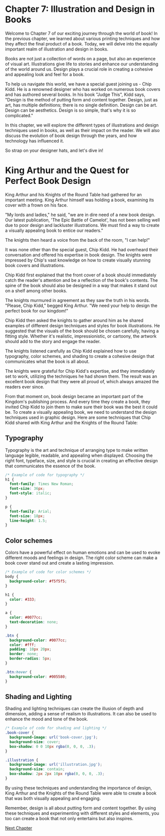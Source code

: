 # Chapter 7: Illustration and Design in Books

Welcome to Chapter 7 of our exciting journey through the world of book! In the previous chapter, we learned about various printing techniques and how they affect the final product of a book. Today, we will delve into the equally important realm of illustration and design in books.

Books are not just a collection of words on a page, but also an experience of visual art. Illustrations give life to stories and enhance our understanding of the world around us. Design plays a crucial role in creating a cohesive and appealing look and feel for a book.

To help us navigate this world, we have a special guest joining us - Chip Kidd. He is a renowned designer who has worked on numerous book covers and has authored several books. In his book "Judge This", Kidd says, "Design is the method of putting form and content together. Design, just as art, has multiple definitions; there is no single definition. Design can be art. Design can be aesthetics. Design is so simple, that's why it is so complicated."

In this chapter, we will explore the different types of illustrations and design techniques used in books, as well as their impact on the reader. We will also discuss the evolution of book design through the years, and how technology has influenced it.

So strap on your designer hats, and let's dive in!
# King Arthur and the Quest for Perfect Book Design

King Arthur and his Knights of the Round Table had gathered for an important meeting. King Arthur himself was holding a book, examining its cover with a frown on his face.

"My lords and ladies," he said, "we are in dire need of a new book design. Our latest publication, 'The Epic Battle of Camelot', has not been selling well due to poor design and lackluster illustrations. We must find a way to create a visually appealing book to entice our readers."

The knights then heard a voice from the back of the room, "I can help!"

It was none other than the special guest, Chip Kidd. He had overheard their conversation and offered his expertise in book design. The knights were impressed by Chip's vast knowledge on how to create visually stunning book covers and illustrations.

Chip Kidd first explained that the front cover of a book should immediately catch the reader's attention and be a reflection of the book's contents. The spine of the book should also be designed in a way that makes it stand out on a shelf among other books.

The knights murmured in agreement as they saw the truth in his words. "Please, Chip Kidd," begged King Arthur. "We need your help to design the perfect book for our kingdom!"

Chip Kidd then asked the knights to gather around him as he shared examples of different design techniques and styles for book illustrations. He suggested that the visuals of the book should be chosen carefully, having a fitting style. Whether it's realistic, impressionistic, or cartoony, the artwork should add to the story and engage the reader.

The knights listened carefully as Chip Kidd explained how to use typography, color schemes, and shading to create a cohesive design that communicates what the book is all about.

The knights were grateful for Chip Kidd's expertise, and they immediately set to work, utilizing the techniques he had shown them. The result was an excellent book design that they were all proud of, which always amazed the readers ever since.

From that moment on, book design became an important part of the Kingdom's publishing process. And every time they create a book, they invited Chip Kidd to join them to make sure their book was the best it could be.
To create a visually appealing book, we need to understand the design techniques used in graphic design. Here are some techniques that Chip Kidd shared with King Arthur and the Knights of the Round Table:

## Typography
Typography is the art and technique of arranging type to make written language legible, readable, and appealing when displayed. Choosing the right font, typeface, size, and style is crucial in creating an effective design that communicates the essence of the book.

```css
/* Example of code for typography */
h1 {
  font-family: Times New Roman;
  font-size: 36px;
  font-style: italic;
}

p {
  font-family: Arial;
  font-size: 18px;
  line-height: 1.5;
}
```

## Color schemes
Colors have a powerful effect on human emotions and can be used to evoke different moods and feelings in design. The right color scheme can make a book cover stand out and create a lasting impression.

```css
/* Example of code for color schemes */
body {
  background-color: #f5f5f5;
}

h1 {
  color: #333;
}

a {
  color: #0077cc;
  text-decoration: none;
}

.btn {
  background-color: #0077cc;
  color: #fff;
  padding: 10px 20px;
  border: none;
  border-radius: 5px;
}

.btn:hover {
  background-color: #005580;
}
```

## Shading and Lighting
Shading and lighting techniques can create the illusion of depth and dimension, adding a sense of realism to illustrations. It can also be used to enhance the mood and tone of the book.

```css
/* Example of code for shading and lighting */
.book-cover {
  background-image: url('book-cover.jpg');
  background-size: cover;
  box-shadow: 0 0 10px rgba(0, 0, 0, .3);
}

.illustration {
  background-image: url('illustration.jpg');
  background-size: contain;
  box-shadow: 2px 2px 10px rgba(0, 0, 0, .3);
}
```

By using these techniques and understanding the importance of design, King Arthur and the Knights of the Round Table were able to create a book that was both visually appealing and engaging.

Remember, design is all about putting form and content together. By using these techniques and experimenting with different styles and elements, you too can create a book that not only entertains but also inspires.


[Next Chapter](08_Chapter08.md)
